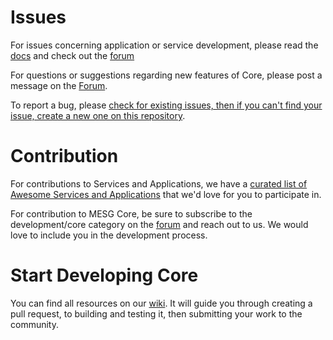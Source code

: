 # Issues

For issues concerning application or service development, please read the [docs](https://docs.mesg.com/) and check out the [forum](https://forum.mesg.com)

For questions or suggestions regarding new features of Core, please post a message on the [Forum](https://forum.mesg.com).

To report a bug, please [check for existing issues, then if you can't find your issue, create a new one on this repository](https://github.com/mesg-foundation/core/issues).

# Contribution

For contributions to Services and Applications, we have a [curated list of Awesome Services and Applications](https://github.com/mesg-foundation/awesome) that we'd love for you to participate in.

For contribution to MESG Core, be sure to subscribe to the development/core category on the [forum](https://forum.mesg.com/c/development/core) and reach out to us. We would love to include you in the development process.

# Start Developing Core

You can find all resources on our [wiki](https://github.com/mesg-foundation/core/wiki). It will guide you through creating a pull request, to building and testing it, then submitting your work to the community.
